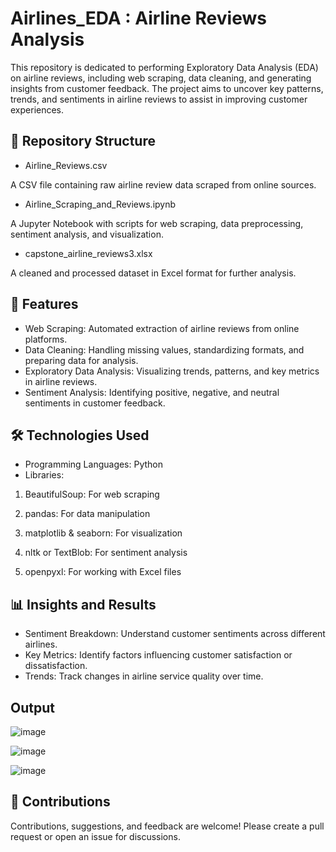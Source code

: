 # Airlines_EDA : Airline Reviews Analysis
This repository is dedicated to performing Exploratory Data Analysis (EDA) on airline reviews, including web scraping, data cleaning, and generating insights from customer feedback. The project aims to uncover key patterns, trends, and sentiments in airline reviews to assist in improving customer experiences.

## 📂 Repository Structure
- Airline_Reviews.csv
  
A CSV file containing raw airline review data scraped from online sources.

- Airline_Scraping_and_Reviews.ipynb
  
A Jupyter Notebook with scripts for web scraping, data preprocessing, sentiment analysis, and visualization.

- capstone_airline_reviews3.xlsx
  
A cleaned and processed dataset in Excel format for further analysis.

## 🚀 Features
- Web Scraping: Automated extraction of airline reviews from online platforms.
- Data Cleaning: Handling missing values, standardizing formats, and preparing data for analysis.
- Exploratory Data Analysis: Visualizing trends, patterns, and key metrics in airline reviews.
- Sentiment Analysis: Identifying positive, negative, and neutral sentiments in customer feedback.

## 🛠️ Technologies Used
- Programming Languages: Python
- Libraries:
1) BeautifulSoup: For web scraping

2) pandas: For data manipulation

3) matplotlib & seaborn: For visualization

4) nltk or TextBlob: For sentiment analysis

5) openpyxl: For working with Excel files

## 📊 Insights and Results
- Sentiment Breakdown: Understand customer sentiments across different airlines.
- Key Metrics: Identify factors influencing customer satisfaction or dissatisfaction.
- Trends: Track changes in airline service quality over time.

## Output

![image](https://github.com/user-attachments/assets/4eb8c8a0-318e-45d7-9257-468b6ab7c942)

![image](https://github.com/user-attachments/assets/7e1b717b-683f-4f5d-9302-046c2ad00979)

![image](https://github.com/user-attachments/assets/769a4167-3f86-4331-98ea-62285d366d79)


## 🤝 Contributions
Contributions, suggestions, and feedback are welcome! Please create a pull request or open an issue for discussions.
